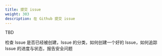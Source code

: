 ```yaml
---
title: 提交 issue
weight: 303
description: 在 Github 提交 issue
---
```


TBD

检查 Issue 是否已经被创建，Issue 的分类，如何创建一个好的 Issue，如何追踪 Issue 的进度与状态，报告安全问题